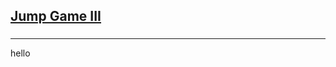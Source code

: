 <h2><a href="https://leetcode.com/problems/jump-game-iii/submissions/894719970/">Jump Game III</a></h2><h3></h3><hr>hello